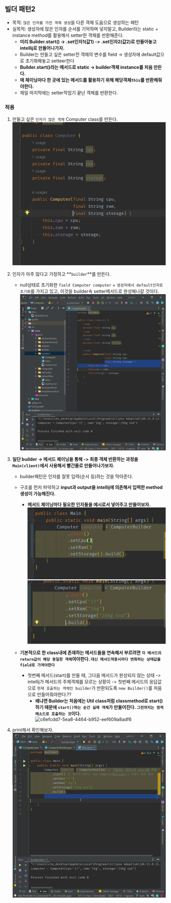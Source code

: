 ## 빌더 패턴2

- 목적: `많은 인자를 가진 객체 생성`을 다른 객체 도움으로 생성하는 패턴
- 실목적: 생성자에 많은 인자를 순서를 기억하며 넣지말고, Builder라는 static + instance method를 활용해서 setter한 객체를 반환해준다.
	- **미리 Builder.start() -> .set인자1(값1) -> .set인자2(값2)로 만들어놓고 intellij로 만들어나가자.**
	- Builder는 만들고 싶은 setter전 객체의 변수를 field -> 생성자에 default값으로 초기화해놓고 setteer한다
	- **Builder.start()라는 메서드로 static -> builder객체 instance를 처음 만든다.**
	- **매 체이닝마다 한 곳에 있는 메서드를 활용하기 위해 해당객체`this`를 반환해줘야한다.**
	- 제일 마지막에는 setter작업기 끝난 객체를 반환한다.

### 적용

1. 만들고 싶은 `인자가 많은 객체` Computer class를 만든다.
	![20220614153729](https://raw.githubusercontent.com/is2js/screenshots/main/20220614153729.png)

2. 인자가 아주 많다고 가정하고 **`builder`**를 만든다.
	- null상태로 초기화한 `field Computer computer` + `생성자에서 default인자로 초기화`를 가지고 있고, 이것을 builder속 setter메서드로 완성해나갈 것이다.
	![e308add0-130e-4749-a7e8-7a27d116ffc5](https://raw.githubusercontent.com/is2js/screenshots/main/e308add0-130e-4749-a7e8-7a27d116ffc5.gif)

3. **일단 builder -> 메서드 체이닝을 통해 -> 최종 객체 반환하는 과정을 `Main(client)`에서 사용해서 빨간줄로 만들어나가보자.**
	- builder패턴은 인자를 잘못 입력(순서 등)하는 것을 막아준다.
	- 구조를 먼저 파악하고 **input과 output을 intellij에 의존해서 입력한 method생성이 가능해진다.**
		- **메서드 체이닝마다 필요한 인자들을 예시로서 넣어주고 만들어보자.**
		![20220614154746](https://raw.githubusercontent.com/is2js/screenshots/main/20220614154746.png)
		![20220614155120](https://raw.githubusercontent.com/is2js/screenshots/main/20220614155120.png)

	- **기본적으로 한 class내에 존재하는 메서드들을 연속해서 부르려면 `각 메서드의 return값이 해당 동일한 객체`여야한다. `대신 메서드적용시마다 변화하는 상태값을 field로 가져야한다`**
		- 첫번째 메서드(start)를 만들 때, 그다음 메서드가 완성되지 않는 상태 -> intellij가 메서드의 주체객체를 모르는 상황이 -> 첫번째 메서드의 응답값으로 `현재 호출하는 객체인 builder`가 반환되도록 `new Builder()`를 처음으로 만들어줘야한다.??
			- **왜냐면 Builder는 처음에는 Util class처럼 classmethod로 start()하기 때문에 `start()하는 순간 실제 객체`가 만들어진다. `그전까지는 정적 메소드로 호출하는 것`이다.**
	![c6efcdd7-5ea8-4464-b952-eef609a8adf6](https://raw.githubusercontent.com/is2js/screenshots/main/c6efcdd7-5ea8-4464-b952-eef609a8adf6.gif)



4. print해서 확인해보자.
	![4e693c22-ee12-4c1a-b9fa-0cb4eb9f3c69](https://raw.githubusercontent.com/is2js/screenshots/main/4e693c22-ee12-4c1a-b9fa-0cb4eb9f3c69.gif)